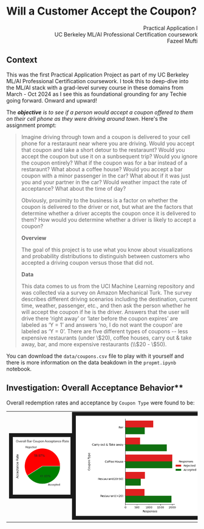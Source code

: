 # Will a Customer Accept the Coupon?
<p align='right'>
Practical Application I<br>
UC Berkeley ML/AI Professional Certification coursework<br>
Fazeel Mufti
</p>

## Context
This was the first Practical Application Project as part of my UC Berkeley ML/AI Professional Certification coursework. I took this to deep-dive into the ML/AI stack with a grad-level survey course in these domains from March - Oct 2024 as I see this as foundational grounding for any Techie going forward. Onward and upward!

The _**objective** is to see if a person would accept a coupon offered to them on their cell phone as they were driving around town_.  Here's the assignment prompt:

> Imagine driving through town and a coupon is delivered to your cell phone for a restaraunt near where you are driving. Would you accept that coupon and take a short detour to the restaraunt? Would you accept the coupon but use it on a sunbsequent trip? Would you ignore the coupon entirely? What if the coupon was for a bar instead of a restaraunt? What about a coffee house? Would you accept a bar coupon with a minor passenger in the car? What about if it was just you and your partner in the car? Would weather impact the rate of acceptance? What about the time of day?
>
>Obviously, proximity to the business is a factor on whether the coupon is delivered to the driver or not, but what are the factors that determine whether a driver accepts the coupon once it is delivered to them? How would you determine whether a driver is likely to accept a coupon?
> 
>**Overview**
>
>The goal of this project is to use what you know about visualizations and probability distributions to distinguish between customers who accepted a driving coupon versus those that did not.
>
>**Data**
>
>This data comes to us from the UCI Machine Learning repository and was collected via a survey on Amazon Mechanical Turk. The survey describes different driving scenarios including the destination, current time, weather, passenger, etc., and then ask the person whether he will accept the coupon if he is the driver. Answers that the user will drive there ‘right away’ or ‘later before the coupon expires’ are labeled as ‘Y = 1’ and answers ‘no, I do not want the coupon’ are labeled as ‘Y = 0’.  There are five different types of coupons -- less expensive restaurants (under \\$20), coffee houses, carry out & take away, bar, and more expensive restaurants (\\$20 - \\$50).

You can download the ```data/coupons.csv``` file to play with it yourself and there is more information on the data beakdown in the ```propmt.ipynb``` notebook.

## Investigation: Overall Acceptance Behavior**

Overall redemption rates and acceptance by ```Coupon Type``` were found to be:

<table style="width:100%">
<tr>
<td width="33%">
  <img src="https://github.com/fazeelgm/PracticalApplication-5-1/blob/main/images/pie-acceptance-overall-bar.png" border="10"/>
</td>
<td width="67%">
  <img src="https://github.com/fazeelgm/PracticalApplication-5-1/blob/main/images/bar-coupons.png" border="10"/>
</td>
</tr>
</table>
